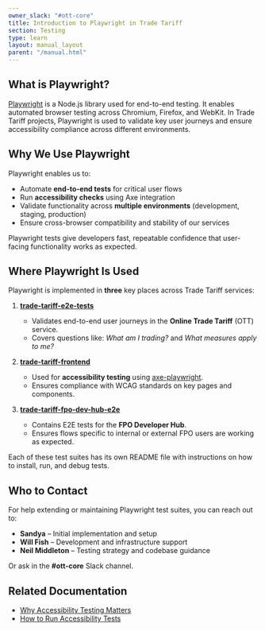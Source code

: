 ```yaml
---
owner_slack: "#ott-core"
title: Introduction to Playwright in Trade Tariff
section: Testing
type: learn
layout: manual_layout
parent: "/manual.html"
---
```


## What is Playwright?

[Playwright](https://playwright.dev/) is a Node.js library used for end-to-end testing. It enables automated browser testing across Chromium, Firefox, and WebKit. In Trade Tariff projects, Playwright is used to validate key user journeys and ensure accessibility compliance across different environments.

## Why We Use Playwright

Playwright enables us to:

- Automate **end-to-end tests** for critical user flows
- Run **accessibility checks** using Axe integration
- Validate functionality across **multiple environments** (development, staging, production)
- Ensure cross-browser compatibility and stability of our services

Playwright tests give developers fast, repeatable confidence that user-facing functionality works as expected.

## Where Playwright Is Used

Playwright is implemented in **three** key places across Trade Tariff services:

1. **[trade-tariff-e2e-tests](https://github.com/trade-tariff/trade-tariff-e2e-tests)**
   - Validates end-to-end user journeys in the **Online Trade Tariff** (OTT) service.
   - Covers questions like: _What am I trading?_ and _What measures apply to me?_

2. **[trade-tariff-frontend](https://github.com/trade-tariff/trade-tariff-frontend)**
   - Used for **accessibility testing** using [axe-playwright](https://www.npmjs.com/package/axe-playwright).
   - Ensures compliance with WCAG standards on key pages and components.

3. **[trade-tariff-fpo-dev-hub-e2e](https://github.com/trade-tariff/trade-tariff-fpo-dev-hub-e2e)**
   - Contains E2E tests for the **FPO Developer Hub**.
   - Ensures flows specific to internal or external FPO users are working as expected.

Each of these test suites has its own README file with instructions on how to install, run, and debug tests.

## Who to Contact

For help extending or maintaining Playwright test suites, you can reach out to:

- **Sandya** – Initial implementation and setup
- **Will Fish** – Development and infrastructure support
- **Neil Middleton** – Testing strategy and codebase guidance

Or ask in the **#ott-core** Slack channel.

## Related Documentation

- [Why Accessibility Testing Matters](/manual/accessibility-testing.html)
- [How to Run Accessibility Tests](/manual/how-to-add-and-run-accessibility-tests.html)
